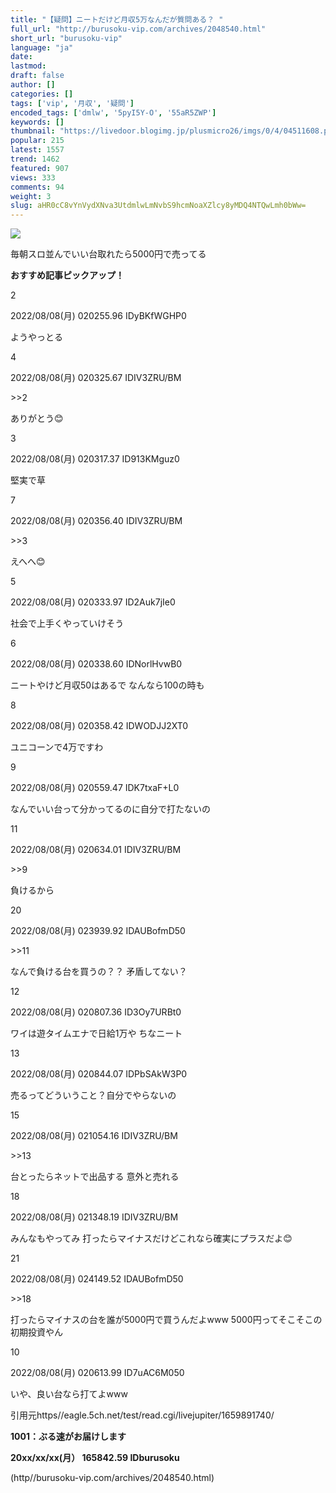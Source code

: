 ```yaml
---
title: "【疑問】ニートだけど月収5万なんだが質問ある？ "
full_url: "http://burusoku-vip.com/archives/2048540.html"
short_url: "burusoku-vip"
language: "ja"
date: 
lastmod: 
draft: false
author: []
categories: []
tags: ['vip', '月収', '疑問']
encoded_tags: ['dmlw', '5pyI5Y-O', '55aR5ZWP']
keywords: []
thumbnail: "https://livedoor.blogimg.jp/plusmicro26/imgs/0/4/04511608.png"
popular: 215
latest: 1557
trend: 1462
featured: 907
views: 333
comments: 94
weight: 3
slug: aHR0cC8vYnVydXNva3UtdmlwLmNvbS9hcmNoaXZlcy8yMDQ4NTQwLmh0bWw=
---
```


![](https://livedoor.blogimg.jp/plusmicro26/imgs/0/4/04511608.png)

<div><p>毎朝スロ並んでいい台取れたら5000円で売ってる</p><p><b>おすすめ記事ピックアップ！</b></p> <p class='g-ad1'> </p> <p class='g-ad2'> </p> <p></p> <p>2 <p> 2022/08/08(月) 020255.96 IDyBKfWGHP0</p></p><p> ようやっとる </p> <p>4 <p> 2022/08/08(月) 020325.67 IDIV3ZRU/BM</p></p><p> <p class='anchor'>>>2</p> ありがとう😊 </p> <p>3 <p> 2022/08/08(月) 020317.37 ID913KMguz0</p></p><p> 堅実で草 </p> <p>7 <p> 2022/08/08(月) 020356.40 IDIV3ZRU/BM</p></p><p> <p class='anchor'>>>3</p> えへへ😊 </p> <p>5 <p> 2022/08/08(月) 020333.97 ID2Auk7jIe0</p></p><p> 社会で上手くやっていけそう </p> <p>6 <p> 2022/08/08(月) 020338.60 IDNorlHvwB0</p></p><p> ニートやけど月収50はあるで なんなら100の時も </p> <p>8 <p> 2022/08/08(月) 020358.42 IDWODJJ2XT0</p></p><p> ユニコーンで4万ですわ </p> <p>9 <p> 2022/08/08(月) 020559.47 IDK7txaF+L0</p></p><p> なんでいい台って分かってるのに自分で打たないの </p> <p>11 <p> 2022/08/08(月) 020634.01 IDIV3ZRU/BM</p></p><p> <p class='anchor'>>>9</p> 負けるから </p> <p>20 <p> 2022/08/08(月) 023939.92 IDAUBofmD50</p></p><p> <p class='anchor'>>>11</p> なんで負ける台を買うの？？ 矛盾してない？ </p> <p>12 <p> 2022/08/08(月) 020807.36 ID3Oy7URBt0</p></p><p> ワイは遊タイムエナで日給1万や ちなニート </p> <p>13 <p> 2022/08/08(月) 020844.07 IDPbSAkW3P0</p></p><p> 売るってどういうこと？自分でやらないの </p> <p>15 <p> 2022/08/08(月) 021054.16 IDIV3ZRU/BM</p></p><p> <p class='anchor'>>>13</p> 台とったらネットで出品する 意外と売れる </p> <p>18 <p> 2022/08/08(月) 021348.19 IDIV3ZRU/BM</p></p><p> みんなもやってみ 打ったらマイナスだけどこれなら確実にプラスだよ😊 </p> <p>21 <p> 2022/08/08(月) 024149.52 IDAUBofmD50</p></p><p> <p class='anchor'>>>18</p> 打ったらマイナスの台を誰が5000円で買うんだよwww 5000円ってそこそこの初期投資やん </p> <p>10 <p> 2022/08/08(月) 020613.99 ID7uAC6M050</p></p><p> いや、良い台なら打てよwww </p> <p>引用元https//eagle.5ch.net/test/read.cgi/livejupiter/1659891740/</p> <p id='csw_block'></p> <p id='divSP1'> </p> <p><b>1001：ぶる速がお届けします <p> 20xx/xx/xx(月） 165842.59 IDburusoku</p></b></p> <p class='g-ad1'> </p> <p class='g-ad2'> </p> <p id='divSP'> </p> </div>

(http//burusoku-vip.com/archives/2048540.html)
